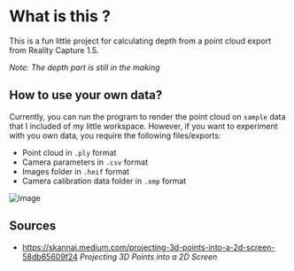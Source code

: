 # What is this ?
This is a fun little project for calculating depth from a point cloud export from Reality Capture 1.5.

_Note: The depth part is still in the making_

## How to use your own data?
Currently, you can run the program to render the point cloud on `sample` data that I included of my little workspace. However, if you want to experiment with you own data, you require the following files/exports:
- Point cloud in `.ply` format
- Camera parameters in `.csv` format
- Images folder in `.heif` format
- Camera calibration data folder in `.xmp` format

![image](https://github.com/user-attachments/assets/d5a465be-9c69-4095-9a49-c983ae3c81e3)


## Sources
- https://skannai.medium.com/projecting-3d-points-into-a-2d-screen-58db65609f24 _Projecting 3D Points into a 2D Screen_
